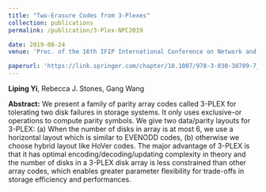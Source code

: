 ```yaml
---
title: "Two-Erasure Codes from 3-Plexes"
collection: publications
permalink: /publication/3-Plex-NPC2019

date: 2019-08-24
venue: 'Proc. of the 16th IFIP International Conference on Network and Parallel Computing (NPC)'

paperurl: 'https://link.springer.com/chapter/10.1007/978-3-030-30709-7_21'
---
```

**Liping Yi**, Rebecca J. Stones, Gang Wang  

**Abstract:** We present a family of parity array codes called 3-PLEX for tolerating two disk failures in storage systems. It only uses exclusive-or operations to compute parity symbols. We give two data/parity layouts for 3-PLEX: (a) When the number of disks in array is at most 6, we use a horizontal layout which is similar to EVENODD codes, (b) otherwise we choose hybrid layout like HoVer codes. The major advantage of 3-PLEX is that it has optimal encoding/decoding/updating complexity in theory and the number of disks in a 3-PLEX disk array is less constrained than other array codes, which enables greater parameter flexibility for trade-offs in storage efficiency and performances.
